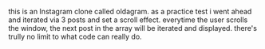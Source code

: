 this is an Instagram clone called oldagram. as a practice test i went ahead and iterated via 3 posts and set a scroll effect. everytime the user scrolls the window, the next post in the array will be iterated and displayed. there's trully no limit to what code can really do.